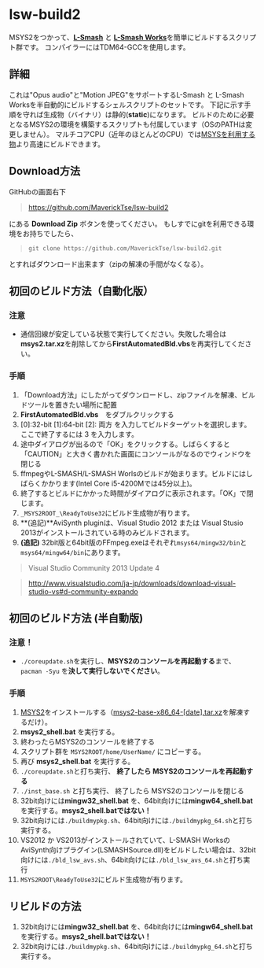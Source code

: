﻿# lsw-build2
MSYS2をつかって、[__L-Smash__](https://github.com/l-smash/l-smash) と [__L-Smash Works__](https://github.com/VFR-maniac/L-SMASH-Works/tree/master/AviUtl)を簡単にビルドするスクリプト群です。 
コンパイラーにはTDM64-GCCを使用します。


## 詳細
これは"Opus audio"と"Motion JPEG"をサポートするL-Smash と L-Smash Worksを半自動的にビルドするシェルスクリプトのセットです。
下記に示す手順を守れば生成物（バイナリ）は静的(**static**)になります。
ビルドのために必要となるMSYS2の環境を構築するスクリプトも付属しています（OSのPATHは変更しません）。
マルチコアCPU（近年のほとんどのCPU）では[MSYSを利用する物](https://github.com/MaverickTse/lw-build)より高速にビルドできます。

## Download方法
GitHubの画面右下
>https://github.com/MaverickTse/lsw-build2

にある **Download Zip** ボタンを使ってください。
もしすでにgitを利用できる環境をお持ちでしたら、
>`git clone https://github.com/MaverickTse/lsw-build2.git`

とすればダウンロード出来ます（zipの解凍の手間がなくなる）。


## 初回のビルド方法（自動化版）
### 注意
- 通信回線が安定している状態で実行してください。失敗した場合は**msys2.tar.xz**を削除してから**FirstAutomatedBld.vbs**を再実行してください。
### 手順
  1. 「Download方法」にしたがってダウンロードし、zipファイルを解凍、ビルドツールを置きたい場所に配置
  2. **FirstAutomatedBld.vbs**　をダブルクリックする
  3. [0]:32-bit [1]:64-bit [2]: 両方 を入力してビルドターゲットを選択します。ここで終了するには 3 を入力します。
  4. 途中ダイアログが出るので「OK」をクリックする。しばらくすると「CAUTION」と大きく書かれた画面にコンソールがなるのでウィンドウを閉じる
  5. ffmpegやL-SMASH/L-SMASH Worlsのビルドが始まります。ビルドにはしばらくかかります(Intel Core i5-4200Mでは45分以上)。
  6. 終了するとビルドにかかった時間がダイアログに表示されます。「OK」で閉じます。
  7. `_MSYS2ROOT_\ReadyToUse32`にビルド生成物が有ります。
  8. **(追記)**AviSynth pluginは、Visual Studio 2012 または Visual Stusio 2013がインストールされている時のみビルドされます。
  9. **(追記)** 32bit版と64bit版のFFmpeg.exeはそれぞれ`msys64/mingw32/bin`と`msys64/mingw64/bin`にあります。

>Visual Studio Community 2013 Update 4

>http://www.visualstudio.com/ja-jp/downloads/download-visual-studio-vs#d-community-expando
  

## 初回のビルド方法 (半自動版)
### 注意！
- `./coreupdate.sh`を実行し、**MSYS2のコンソールを再起動する**まで、`pacman -Syu` を**決して実行しないでください**。
### 手順
  1. [MSYS2](http://sourceforge.net/projects/msys2/)をインストールする（[msys2-base-x86_64-[date].tar.xz](http://sourceforge.net/projects/msys2/files/Base/x86_64/)を解凍するだけ）。
  2. **msys2_shell.bat** を実行する。
  3. 終わったらMSYS2のコンソールを終了する
  4. スクリプト群を `MSYS2ROOT/home/UserName/` にコピーする。
  5. 再び **msys2_shell.bat** を実行する。
  6. `./coreupdate.sh`と打ち実行、 **終了したら MSYS2のコンソールを再起動する**
  7. `./inst_base.sh` と打ち実行、 終了したら MSYS2のコンソールを閉じる
  8.  32bit向けには**mingw32_shell.bat** を、64bit向けには**mingw64_shell.bat**を実行する。**msys2_shell.batではない！** 
  9.  32bit向けには`./buildmypkg.sh`、64bit向けには`./buildmypkg_64.sh`と打ち実行する。
  10. VS2012 か VS2013がインストールされていて、L-SMASH WorksのAviSynth向けプラグイン(LSMASHSource.dll)をビルドしたい場合は、32bit向けには`./bld_lsw_avs.sh`、64bit向けには`./bld_lsw_avs_64.sh`と打ち実行
  11. `MSYS2ROOT\ReadyToUse32`にビルド生成物が有ります。
  
  
## リビルドの方法
  1. 32bit向けには**mingw32_shell.bat** を、64bit向けには**mingw64_shell.bat**を実行する。**msys2_shell.batではない！** 
  2. 32bit向けには`./buildmypkg.sh`、64bit向けには`./buildmypkg_64.sh`と打ち実行する。

